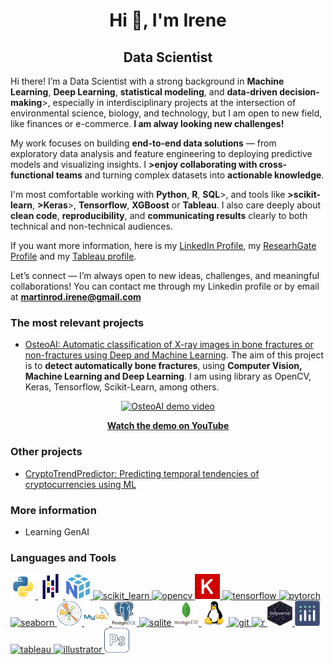 # **<div align="center">Hi 👋, I'm Irene</div>**
## **<div align="center">Data Scientist</div>**

Hi there! I’m a Data Scientist with a strong background in **Machine Learning**, **Deep Learning**, **statistical modeling**, and **data-driven decision-making**>, especially in interdisciplinary projects at the intersection of environmental science, biology, and technology, but I am open to new field, like finances or e-commerce. **I am alway looking new challenges!**

My work focuses on building **end-to-end data solutions** — from exploratory data analysis and feature engineering to deploying predictive models and visualizing insights. I **>enjoy collaborating with cross-functional teams** and turning complex datasets into **actionable knowledge**. 

I'm most comfortable working with **Python**, **R**, **SQL**>, and tools like **>scikit-learn**, **>Keras**>, **Tensorflow**, **XGBoost** or **Tableau**. I also care deeply about <b>clean code</b>, **reproducibility**, and **communicating results** clearly to both technical and non-technical audiences.

If you want more information, here is my [LinkedIn Profile](https://www.linkedin.com/in/irenemartin-rodriguez/), my [ResearhGate Profile](https://www.researchgate.net/profile/Irene-Martin-Rodriguez) and my [Tableau profile](https://public.tableau.com/app/profile/irene.mart.n.rodr.guez/vizzes).

Let’s connect — I’m always open to new ideas, challenges, and meaningful collaborations! You can contact me through my Linkedin profile or by email at **martinrod.irene@gmail.com**

### **The most relevant projects**

- [OsteoAI: Automatic classification of X-ray images in bone fractures or non-fractures using Deep and Machine Learning](https://github.com/irene-martin-rod/OsteoAI). The aim of this project is to **detect automatically bone fractures**, using **Computer Vision, Machine Learning and Deep Learning**. I am using library as OpenCV, Keras, Tensorflow, Scikit-Learn, among others.

<p align="center">
  <a href="https://www.youtube.com/watch?v=yUlkPxakf1Q" target="_blank">
    <img src="https://i.postimg.cc/ryBw0MTw/Osteo-AI-demo.png" alt="OsteoAI demo video" width="50%">
  </a>
</p>

<p align="center">
  <a href="https://www.youtube.com/watch?v=yUlkPxakf1Q" target="_blank"><strong> Watch the demo on YouTube</strong></a>
</p>

<!-- ⬇️ Esta línea vacía es esencial ⬇️ -->

### **Other projects**

- [CryptoTrendPredictor: Predicting temporal tendencies of cryptocurrencies using ML](https://github.com/irene-martin-rod/CryptoTrendPredictor)

### **More information**
- Learning GenAI

### **Languages and Tools**
<p align="left">
  <a href="https://www.python.org" target="_blank" rel="noreferrer">
    <img src="https://raw.githubusercontent.com/devicons/devicon/master/icons/python/python-original.svg" alt="python" width="40" height="40"/>
  </a>
  <a href="https://pandas.pydata.org/" target="_blank" rel="noreferrer">
    <img src="https://raw.githubusercontent.com/devicons/devicon/2ae2a900d2f041da66e950e4d48052658d850630/icons/pandas/pandas-original.svg" alt="pandas" width="40" height="40"/>
  </a>
  <a href="https://numpy.org/" target="_blank" rel="noreferrer">
    <img src="https://raw.githubusercontent.com/devicons/devicon/master/icons/numpy/numpy-original.svg" alt="numpy" width="40" height="40"/>
  </a>
  <a href="https://scikit-learn.org/" target="_blank" rel="noreferrer">
    <img src="https://upload.wikimedia.org/wikipedia/commons/0/05/Scikit_learn_logo_small.svg" alt="scikit_learn" width="40" height="40"/>
  </a>
  <a href="https://opencv.org/" target="_blank" rel="noreferrer">
    <img src="https://www.vectorlogo.zone/logos/opencv/opencv-icon.svg" alt="opencv" width="40" height="40"/>
  </a>
  <a href="https://keras.io/" target="_blank" rel="noreferrer">
    <img src="https://raw.githubusercontent.com/devicons/devicon/master/icons/keras/keras-original.svg" alt="keras" width="40" height="40"/>
  </a>
  <a href="https://www.tensorflow.org" target="_blank" rel="noreferrer">
    <img src="https://www.vectorlogo.zone/logos/tensorflow/tensorflow-icon.svg" alt="tensorflow" width="40" height="40"/>
  </a>
  <a href="https://pytorch.org/" target="_blank" rel="noreferrer">
    <img src="https://www.vectorlogo.zone/logos/pytorch/pytorch-icon.svg" alt="pytorch" width="40" height="40"/>
  </a>
  <a href="https://seaborn.pydata.org/" target="_blank" rel="noreferrer">
    <img src="https://seaborn.pydata.org/_images/logo-mark-lightbg.svg" alt="seaborn" width="40" height="40"/>
  </a>
  <a href="https://matplotlib.org/" target="_blank" rel="noreferrer">
    <img src="https://raw.githubusercontent.com/devicons/devicon/master/icons/matplotlib/matplotlib-original.svg" alt="matplotlib" width="40" height="40"/>
  </a>
  <a href="https://www.mysql.com/" target="_blank" rel="noreferrer">
    <img src="https://raw.githubusercontent.com/devicons/devicon/master/icons/mysql/mysql-original-wordmark.svg" alt="mysql" width="40" height="40"/>
  </a>
  <a href="https://www.postgresql.org" target="_blank" rel="noreferrer">
    <img src="https://raw.githubusercontent.com/devicons/devicon/master/icons/postgresql/postgresql-original-wordmark.svg" alt="postgresql" width="40" height="40"/>
  </a>
  <a href="https://www.sqlite.org/" target="_blank" rel="noreferrer">
    <img src="https://www.vectorlogo.zone/logos/sqlite/sqlite-icon.svg" alt="sqlite" width="40" height="40"/>
  </a>
  <a href="https://www.mongodb.com/" target="_blank" rel="noreferrer">
    <img src="https://raw.githubusercontent.com/devicons/devicon/master/icons/mongodb/mongodb-original-wordmark.svg" alt="mongodb" width="40" height="40"/>
  </a>
  <a href="https://www.linux.org/" target="_blank" rel="noreferrer">
    <img src="https://raw.githubusercontent.com/devicons/devicon/master/icons/linux/linux-original.svg" alt="linux" width="40" height="40"/>
  </a>
  <a href="https://git-scm.com/" target="_blank" rel="noreferrer">
    <img src="https://www.vectorlogo.zone/logos/git-scm/git-scm-icon.svg" alt="git" width="40" height="40"/>
  </a>
  <a href="https://www.r-project.org/" target="_blank" rel="noreferrer">
    <img src="https://www.r-project.org/logo/Rlogo.png" alt="r" width="40" height="40"/>
  </a>
  <a href="https://dplyr.tidyverse.org/" target="_blank" rel="noreferrer">
    <img src="https://github.com/tidyverse/tidyverse/raw/main/man/figures/logo.png" alt="dplyr" width="40" height="40"/>
  </a>
  <a href="https://plotly.com/" target="_blank" rel="noreferrer">
    <img src="https://raw.githubusercontent.com/devicons/devicon/master/icons/plotly/plotly-original.svg" alt="plotly" width="40" height="40"/>
  </a>
  <a href="https://www.tableau.com/" target="_blank" rel="noreferrer">
    <img src="https://github.com/gilbarbara/logos/blob/main/logos/tableau-icon.svg" alt="tableau" width="40" height="40"/>
  </a>
  <a href="https://www.adobe.com/in/products/illustrator.html" target="_blank" rel="noreferrer">
    <img src="https://www.vectorlogo.zone/logos/adobe_illustrator/adobe_illustrator-icon.svg" alt="illustrator" width="40" height="40"/>
  </a>
  <a href="https://www.photoshop.com/en" target="_blank" rel="noreferrer">
    <img src="https://raw.githubusercontent.com/devicons/devicon/master/icons/photoshop/photoshop-line.svg" alt="photoshop" width="40" height="40"/>
  </a>
</p>
